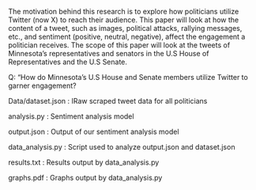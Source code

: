 The motivation behind this research is to explore how politicians utilize Twitter (now X) to reach their audience. This paper will look at how the content of a tweet, such as images, political attacks, rallying messages, etc., and sentiment (positive, neutral, negative),  affect the engagement a politician receives. The scope of this paper will look at the tweets of Minnesota’s representatives and senators in the U.S House of Representatives and the U.S Senate. 

Q: “How do Minnesota’s U.S House and Senate members utilize Twitter to garner engagement?

Data/dataset.json : IRaw scraped tweet data for all politicians

analysis.py : Sentiment analysis model

output.json : Output of our sentiment analysis model

data_analysis.py : Script used to analyze output.json and dataset.json

results.txt : Results output by data_analysis.py

graphs.pdf : Graphs output by data_analysis.py
